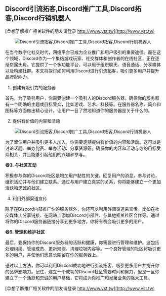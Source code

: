 ## **Discord引流拓客,Discord推广工具,Discord拓客,Discord行销机器人**

[😍想了解推广相关软件的朋友请登录 http://www.vst.tw](http://www.vst.tw)

 <center><img src="https://vst.tw/MP4/tuiguang/png/0.png" alt="Discord引流拓客,Discord推广工具,Discord拓客,Discord行销机器人"></center>

在当今数字化社交时代，网络平台已成为企业推广和用户吸引的重要途径。而在这个领域，Discord作为一个集结游戏玩家、社交群体和创作者的在线社区，正在逐渐崭露头角。它提供了一个多功能平台，可以用于组织聊天、语音通话、分享媒体以及构建社群。本文将探讨如何利用Discord进行引流拓客，吸引更多用户并提升品牌影响力。

1. 创建有吸引力的服务器

首先，为了吸引用户，你需要创建一个吸引人的Discord服务器。确保你的服务器有一个明确的主题或目标受众，比如游戏、艺术、科技等。在服务器名称、简介和图标等方面做出精心设计，让用户一目了然地知道你的服务器是关于什么的。

2. 提供有价值的内容和活动

 <center><img src="https://vst.tw/MP4/tuiguang/png/3.png" alt="Discord引流拓客,Discord推广工具,Discord拓客,Discord行销机器人"></center>

为了留住用户并吸引更多人加入，你需要定期提供有价值的内容和活动。这可以是讨论话题、举办比赛、举办活动、分享资源等。确保你的内容和活动与你的目标受众相关，并且能够引起他们的兴趣和参与。

**😄3. 与社区互动**

积极参与你的Discord社区是增加用户黏性的关键。回复用户的消息，参与讨论，组织活动并与他们建立联系。通过与用户建立真实的关系，你将能够建立一个更加活跃和忠诚的社区。

4. 利用外部渠道宣传

除了在Discord内部推广你的服务器外，你还可以利用外部渠道来宣传。比如在社交媒体上分享链接、在网站上添加Discord小部件、与其他相关社区合作等。通过将你的Discord服务器链接分享到更多地方，你将有机会吸引更多的用户。

**😄5. 管理和维护社区**

最后，要保持你的Discord服务器的活跃和健康，你需要进行管理和维护。这包括处理纠纷、管理成员、更新规则、清理垃圾内容等。一个良好管理的社区将吸引更多的用户，并使他们愿意长期留在你的服务器上。

通过以上方法，你可以利用Discord成功地进行引流拓客，吸引更多用户并提升你的品牌影响力。记住，建立一个成功的Discord社区需要时间和努力，但是一旦你建立了一个活跃和忠诚的用户基础，它将成为你推广和发展业务的强大工具。

[😍想了解推广相关软件的朋友请登录 http://www.vst.tw](http://www.vst.tw)



